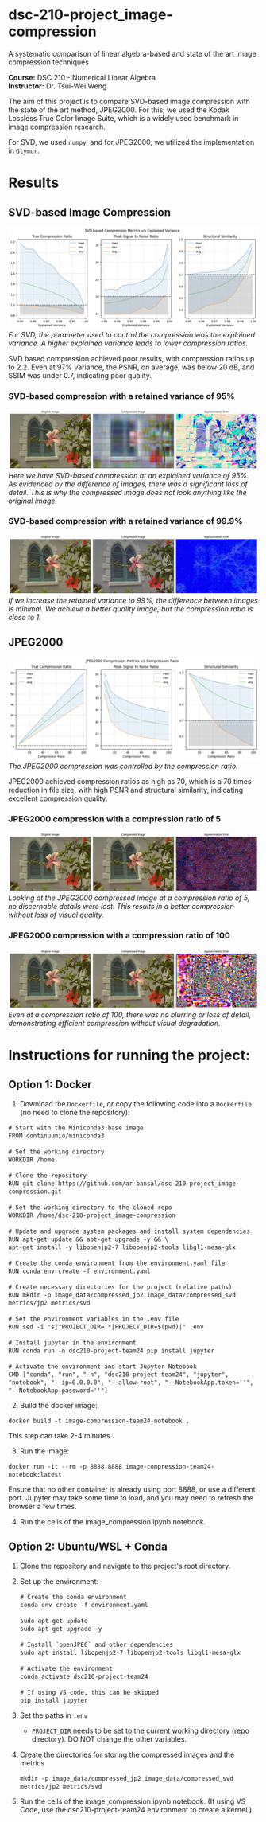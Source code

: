 # dsc-210-project_image-compression

A systematic comparison of linear algebra-based and state of the art image compression techniques

**Course:** DSC 210 - Numerical Linear Algebra  
**Instructor:** Dr. Tsui-Wei Weng

The aim of this project is to compare SVD-based image compression with the state of the art method, JPEG2000. For this, we used the Kodak Lossless True Color Image Suite, which is a widely used benchmark in image compression research.

For SVD, we used `numpy`, and for JPEG2000, we utilized the implementation in `Glymur`. 


# Results

## SVD-based Image Compression
![SVD Metrics](assets/svd_metrics.png)  
*For SVD, the parameter used to control the compression was the explained variance. A higher explained variance leads to lower compression ratios.*

SVD based compression achieved poor results, with compression ratios up to 2.2. Even at 97% variance, the PSNR, on average, was below 20 dB, and SSIM was under 0.7, indicating poor quality.

### SVD-based compression with a retained variance of 95%
![SVD 95% Comparison](assets/svd_95_comparison.png)  
*Here we have SVD-based compression at an explained variance of 95%. As evidenced by the difference of images, there was a significant loss of detail. This is why the compressed image does not look anything like the original image.*

### SVD-based compression with a retained variance of 99.9%
![SVD 99.9% Comparison](assets/svd_999_comparison.png)  
*If we increase the retained variance to 99%, the difference between images is minimal. We achieve a better quality image, but the compression ratio is close to 1.*

## JPEG2000
![JPEG2000 Metrics](assets/jp2_metrics.png)  
*The JPEG2000 compression was controlled by the compression ratio.*

JPEG2000 achieved compression ratios as high as 70, which is a 70 times reduction in file size, with high PSNR and structural similarity, indicating excellent compression quality.

### JPEG2000 compression with a compression ratio of 5
![JPEG2000 Compression Ratio 5](assets/jp2k_5_comparison.png)  
*Looking at the JPEG2000 compressed image at a compression ratio of 5, no discernable details were lost. This results in a better compression without loss of visual quality.*

### JPEG2000 compression with a compression ratio of 100
![JPEG2000 Compression Ratio 100](assets/jp2k_100_comparison.png)  
*Even at a compression ratio of 100, there was no blurring or loss of detail, demonstrating efficient compression without visual degradation.*


# Instructions for running the project:
## Option 1: Docker
1. Download the `Dockerfile`, or copy the following code into a `Dockerfile` (no need to clone the repository):
```
# Start with the Miniconda3 base image
FROM continuumio/miniconda3

# Set the working directory
WORKDIR /home

# Clone the repository
RUN git clone https://github.com/ar-bansal/dsc-210-project_image-compression.git

# Set the working directory to the cloned repo
WORKDIR /home/dsc-210-project_image-compression

# Update and upgrade system packages and install system dependencies
RUN apt-get update && apt-get upgrade -y && \
apt-get install -y libopenjp2-7 libopenjp2-tools libgl1-mesa-glx

# Create the conda environment from the environment.yaml file
RUN conda env create -f environment.yaml

# Create necessary directories for the project (relative paths)
RUN mkdir -p image_data/compressed_jp2 image_data/compressed_svd metrics/jp2 metrics/svd

# Set the environment variables in the .env file
RUN sed -i "s|^PROJECT_DIR=.*|PROJECT_DIR=$(pwd)|" .env

# Install jupyter in the environment
RUN conda run -n dsc210-project-team24 pip install jupyter

# Activate the environment and start Jupyter Notebook
CMD ["conda", "run", "-n", "dsc210-project-team24", "jupyter", "notebook", "--ip=0.0.0.0", "--allow-root", "--NotebookApp.token=''", "--NotebookApp.password=''"]
```

2. Build the docker image:
```
docker build -t image-compression-team24-notebook .
```
This step can take 2-4 minutes.

3. Run the image:
```
docker run -it --rm -p 8888:8888 image-compression-team24-notebook:latest
```
Ensure that no other container is already using port 8888, or use a different port. 
Jupyter may take some time to load, and you may need to refresh the browser a few times. 

4. Run the cells of the image_compression.ipynb notebook. 


## Option 2: Ubuntu/WSL + Conda
1. Clone the repository and navigate to the project's root directory.

2. Set up the environment:
    ```
    # Create the conda environment
    conda env create -f environment.yaml

    sudo apt-get update 
    sudo apt-get upgrade -y

    # Install `openJPEG` and other dependencies
    sudo apt install libopenjp2-7 libopenjp2-tools libgl1-mesa-glx

    # Activate the environment
    conda activate dsc210-project-team24

    # If using VS code, this can be skipped
    pip install jupyter
    ```

3. Set the paths in `.env`
    - `PROJECT_DIR` needs to be set to the current working directory (repo directory). DO NOT change the other variables.

4. Create the directories for storing the compressed images and the metrics
    ```
    mkdir -p image_data/compressed_jp2 image_data/compressed_svd metrics/jp2 metrics/svd
    ```

5. Run the cells of the image_compression.ipynb notebook. (If using VS Code, use the dsc210-project-team24 environment to create a kernel.)